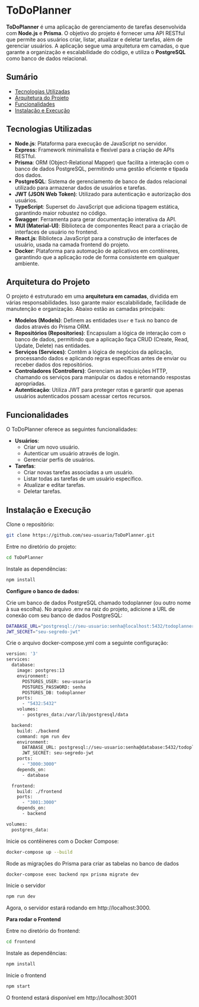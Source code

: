 # ToDoPlanner

**ToDoPlanner** é uma aplicação de gerenciamento de tarefas desenvolvida com **Node.js** e **Prisma**. O objetivo do projeto é fornecer uma API RESTful que permite aos usuários criar, listar, atualizar e deletar tarefas, além de gerenciar usuários. A aplicação segue uma arquitetura em camadas, o que garante a organização e escalabilidade do código, e utiliza o **PostgreSQL** como banco de dados relacional.

## Sumário

- [Tecnologias Utilizadas](#tecnologias-utilizadas)
- [Arquitetura do Projeto](#arquitetura-do-projeto)
- [Funcionalidades](#funcionalidades)
- [Instalação e Execução](#instalação-e-execução)

## Tecnologias Utilizadas

- **Node.js**: Plataforma para execução de JavaScript no servidor.
- **Express**: Framework minimalista e flexível para a criação de APIs RESTful.
- **Prisma**: ORM (Object-Relational Mapper) que facilita a interação com o banco de dados PostgreSQL, permitindo uma gestão eficiente e tipada dos dados.
- **PostgreSQL**: Sistema de gerenciamento de banco de dados relacional utilizado para armazenar dados de usuários e tarefas.
- **JWT (JSON Web Token)**: Utilizado para autenticação e autorização dos usuários.
- **TypeScript**: Superset do JavaScript que adiciona tipagem estática, garantindo maior robustez no código.
- **Swagger**: Ferramenta para gerar documentação interativa da API.
- **MUI (Material-UI)**: Biblioteca de componentes React para a criação de interfaces de usuário no frontend.
- **React.js**: Biblioteca JavaScript para a construção de interfaces de usuário, usada na camada frontend do projeto.
- **Docker**: Plataforma para automação de aplicativos em contêineres, garantindo que a aplicação rode de forma consistente em qualquer ambiente.

## Arquitetura do Projeto

O projeto é estruturado em uma **arquitetura em camadas**, dividida em várias responsabilidades. Isso garante maior escalabilidade, facilidade de manutenção e organização. Abaixo estão as camadas principais:

- **Modelos (Models)**: Definem as entidades `User` e `Task` no banco de dados através do Prisma ORM.
- **Repositórios (Repositories)**: Encapsulam a lógica de interação com o banco de dados, permitindo que a aplicação faça CRUD (Create, Read, Update, Delete) nas entidades.
- **Serviços (Services)**: Contêm a lógica de negócios da aplicação, processando dados e aplicando regras específicas antes de enviar ou receber dados dos repositórios.
- **Controladores (Controllers)**: Gerenciam as requisições HTTP, chamando os serviços para manipular os dados e retornando respostas apropriadas.
- **Autenticação**: Utiliza JWT para proteger rotas e garantir que apenas usuários autenticados possam acessar certos recursos.

## Funcionalidades

O ToDoPlanner oferece as seguintes funcionalidades:

- **Usuários**:
  - Criar um novo usuário.
  - Autenticar um usuário através de login.
  - Gerenciar perfis de usuários.
- **Tarefas**:
  - Criar novas tarefas associadas a um usuário.
  - Listar todas as tarefas de um usuário específico.
  - Atualizar e editar tarefas.
  - Deletar tarefas.

## Instalação e Execução

Clone o repositório:

```bash
git clone https://github.com/seu-usuario/ToDoPlanner.git
```

Entre no diretório do projeto:
```bash
cd ToDoPlanner
```

Instale as dependências:
```bash
npm install
```
**Configure o banco de dados:**

Crie um banco de dados PostgreSQL chamado todoplanner (ou outro nome à sua escolha).
No arquivo .env na raiz do projeto, adicione a URL de conexão com seu banco de dados PostgreSQL:
```bash
DATABASE_URL="postgresql://seu-usuario:senha@localhost:5432/todoplanner"
JWT_SECRET="seu-segredo-jwt"
```
Crie o arquivo docker-compose.yml com a seguinte configuração:
```bash
version: '3'
services:
  database:
    image: postgres:13
    environment:
      POSTGRES_USER: seu-usuario
      POSTGRES_PASSWORD: senha
      POSTGRES_DB: todoplanner
    ports:
      - "5432:5432"
    volumes:
      - postgres_data:/var/lib/postgresql/data

  backend:
    build: ./backend
    command: npm run dev
    environment:
      DATABASE_URL: postgresql://seu-usuario:senha@database:5432/todoplanner
      JWT_SECRET: seu-segredo-jwt
    ports:
      - "3000:3000"
    depends_on:
      - database

  frontend:
    build: ./frontend
    ports:
      - "3001:3000"
    depends_on:
      - backend

volumes:
  postgres_data:
```
Inicie os contêineres com o Docker Compose:
```bash
docker-compose up --build
```
Rode as migrações do Prisma para criar as tabelas no banco de dados
```bash
docker-compose exec backend npx prisma migrate dev
```
Inicie o servidor
```bash
npm run dev
```
Agora, o servidor estará rodando em http://localhost:3000.

**Para rodar o Frontend**

Entre no diretório do frontend:
```bash
cd frontend
```
Instale as dependências:
```bash
npm install
```
Inicie o frontend
```bash
npm start
```
O frontend estará disponível em http://localhost:3001 
